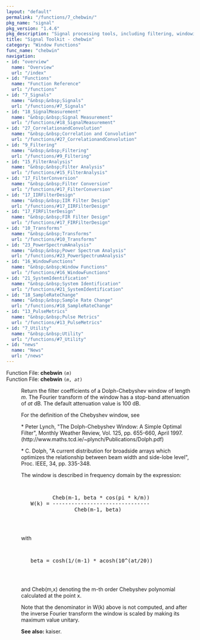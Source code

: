 ```yaml
---
layout: "default"
permalink: "/functions/7_chebwin/"
pkg_name: "signal"
pkg_version: "1.4.6"
pkg_description: "Signal processing tools, including filtering, windowing and display functions."
title: "Signal Toolkit - chebwin"
category: "Window Functions"
func_name: "chebwin"
navigation:
- id: "overview"
  name: "Overview"
  url: "/index"
- id: "Functions"
  name: "Function Reference"
  url: "/functions"
- id: "7_Signals"
  name: "&nbsp;&nbsp;Signals"
  url: "/functions/#7_Signals"
- id: "18_SignalMeasurement"
  name: "&nbsp;&nbsp;Signal Measurement"
  url: "/functions/#18_SignalMeasurement"
- id: "27_CorrelationandConvolution"
  name: "&nbsp;&nbsp;Correlation and Convolution"
  url: "/functions/#27_CorrelationandConvolution"
- id: "9_Filtering"
  name: "&nbsp;&nbsp;Filtering"
  url: "/functions/#9_Filtering"
- id: "15_FilterAnalysis"
  name: "&nbsp;&nbsp;Filter Analysis"
  url: "/functions/#15_FilterAnalysis"
- id: "17_FilterConversion"
  name: "&nbsp;&nbsp;Filter Conversion"
  url: "/functions/#17_FilterConversion"
- id: "17_IIRFilterDesign"
  name: "&nbsp;&nbsp;IIR Filter Design"
  url: "/functions/#17_IIRFilterDesign"
- id: "17_FIRFilterDesign"
  name: "&nbsp;&nbsp;FIR Filter Design"
  url: "/functions/#17_FIRFilterDesign"
- id: "10_Transforms"
  name: "&nbsp;&nbsp;Transforms"
  url: "/functions/#10_Transforms"
- id: "23_PowerSpectrumAnalysis"
  name: "&nbsp;&nbsp;Power Spectrum Analysis"
  url: "/functions/#23_PowerSpectrumAnalysis"
- id: "16_WindowFunctions"
  name: "&nbsp;&nbsp;Window Functions"
  url: "/functions/#16_WindowFunctions"
- id: "21_SystemIdentification"
  name: "&nbsp;&nbsp;System Identification"
  url: "/functions/#21_SystemIdentification"
- id: "18_SampleRateChange"
  name: "&nbsp;&nbsp;Sample Rate Change"
  url: "/functions/#18_SampleRateChange"
- id: "13_PulseMetrics"
  name: "&nbsp;&nbsp;Pulse Metrics"
  url: "/functions/#13_PulseMetrics"
- id: "7_Utility"
  name: "&nbsp;&nbsp;Utility"
  url: "/functions/#7_Utility"
- id: "news"
  name: "News"
  url: "/news"
---
```

<dl class="first-deftypefn">
<dt class="deftypefn" id="index-chebwin"><span class="category-def">Function File: </span><span><strong class="def-name">chebwin</strong> <code class="def-code-arguments">(<var class="var">m</var>)</code><a class="copiable-link" href="#index-chebwin"></a></span></dt>
<dt class="deftypefnx def-cmd-deftypefn" id="index-chebwin-1"><span class="category-def">Function File: </span><span><strong class="def-name">chebwin</strong> <code class="def-code-arguments">(<var class="var">m</var>, <var class="var">at</var>)</code><a class="copiable-link" href="#index-chebwin-1"></a></span></dt>
<dd>
<p>Return the filter coefficients of a Dolph-Chebyshev window of length <var class="var">m</var>.
 The Fourier transform of the window has a stop-band attenuation of <var class="var">at</var>
 dB.  The default attenuation value is 100 dB.
</p>
<p>For the definition of the Chebyshev window, see
</p>
<p>* Peter Lynch, &quot;The Dolph-Chebyshev Window: A Simple Optimal Filter&quot;,
   Monthly Weather Review, Vol. 125, pp. 655-660, April 1997.
   (http://www.maths.tcd.ie/~plynch/Publications/Dolph.pdf)
</p>
<p>* C. Dolph, &quot;A current distribution for broadside arrays which
   optimizes the relationship between beam width and side-lobe level&quot;,
   Proc. IEEE, 34, pp. 335-348.
</p>
<p>The window is described in frequency domain by the expression:
</p>
<div class="example">
<pre class="example-preformatted"> </pre><div class="group"><pre class="example-preformatted">          Cheb(m-1, beta * cos(pi * k/m))
   W(k) = -------------------------------
                 Cheb(m-1, beta)
 </pre></div><pre class="example-preformatted"> </pre></div>

<p>with
</p>
<div class="example">
<pre class="example-preformatted"> </pre><div class="group"><pre class="example-preformatted">   beta = cosh(1/(m-1) * acosh(10^(at/20))
 </pre></div><pre class="example-preformatted"> </pre></div>

<p>and Cheb(m,x) denoting the m-th order Chebyshev polynomial calculated
 at the point x.
</p>
<p>Note that the denominator in W(k) above is not computed, and after
 the inverse Fourier transform the window is scaled by making its
 maximum value unitary.
</p>

<p><strong class="strong">See also:</strong> kaiser.
 </p></dd></dl>